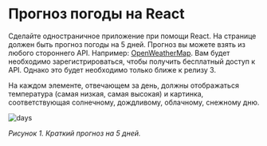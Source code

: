 # Прогноз погоды на React

Сделайте одностраничное приложение при помощи React. На странице должен быть прогноз погоды на 5 дней. Прогноз вы можете взять из любого стороннего API. Например: [OpenWeatherMap](https://openweathermap.org/api). Вам будет необходимо зарегистрироваться, чтобы получить бесплатный доступ к API. Однако это будет необходимо только ближе к релизу 3.

На каждом элементе, отвечающем за день, должны отображаться температура (самая низкая, самая высокая) и картинка, соответствующая солнечному, дождливому, облачному, снежному дню.


![days](readme-assets/days.png)

*Рисунок 1. Краткий прогноз на 5 дней.*